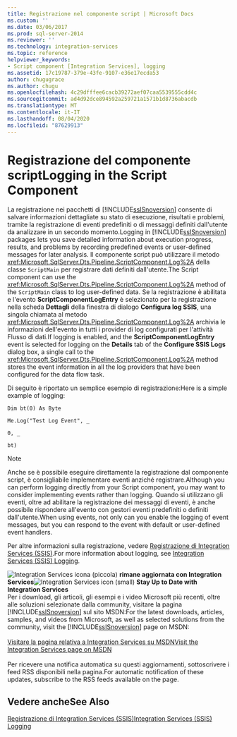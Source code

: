 ```yaml
---
title: Registrazione nel componente script | Microsoft Docs
ms.custom: ''
ms.date: 03/06/2017
ms.prod: sql-server-2014
ms.reviewer: ''
ms.technology: integration-services
ms.topic: reference
helpviewer_keywords:
- Script component [Integration Services], logging
ms.assetid: 17c19787-379e-43fe-9107-e36e17ecda53
author: chugugrace
ms.author: chugu
ms.openlocfilehash: 4c29dfffee6cacb39272aef07caa5539555cdd4c
ms.sourcegitcommit: ad4d92dce894592a259721a1571b1d8736abacdb
ms.translationtype: MT
ms.contentlocale: it-IT
ms.lasthandoff: 08/04/2020
ms.locfileid: "87629913"
---
```

# <a name="logging-in-the-script-component"></a><span data-ttu-id="8a99d-102">Registrazione del componente script</span><span class="sxs-lookup"><span data-stu-id="8a99d-102">Logging in the Script Component</span></span>
  <span data-ttu-id="8a99d-103">La registrazione nei pacchetti di [!INCLUDE[ssISnoversion](../../../includes/ssisnoversion-md.md)] consente di salvare informazioni dettagliate su stato di esecuzione, risultati e problemi, tramite la registrazione di eventi predefiniti o di messaggi definiti dall'utente da analizzare in un secondo momento.</span><span class="sxs-lookup"><span data-stu-id="8a99d-103">Logging in [!INCLUDE[ssISnoversion](../../../includes/ssisnoversion-md.md)] packages lets you save detailed information about execution progress, results, and problems by recording predefined events or user-defined messages for later analysis.</span></span> <span data-ttu-id="8a99d-104">Il componente script può utilizzare il metodo <xref:Microsoft.SqlServer.Dts.Pipeline.ScriptComponent.Log%2A> della classe `ScriptMain` per registrare dati definiti dall'utente.</span><span class="sxs-lookup"><span data-stu-id="8a99d-104">The Script component can use the <xref:Microsoft.SqlServer.Dts.Pipeline.ScriptComponent.Log%2A> method of the `ScriptMain` class to log user-defined data.</span></span> <span data-ttu-id="8a99d-105">Se la registrazione è abilitata e l'evento **ScriptComponentLogEntry** è selezionato per la registrazione nella scheda **Dettagli** della finestra di dialogo **Configura log SSIS**, una singola chiamata al metodo <xref:Microsoft.SqlServer.Dts.Pipeline.ScriptComponent.Log%2A> archivia le informazioni dell'evento in tutti i provider di log configurati per l'attività Flusso di dati.</span><span class="sxs-lookup"><span data-stu-id="8a99d-105">If logging is enabled, and the **ScriptComponentLogEntry** event is selected for logging on the **Details** tab of the **Configure SSIS Logs** dialog box, a single call to the <xref:Microsoft.SqlServer.Dts.Pipeline.ScriptComponent.Log%2A> method stores the event information in all the log providers that have been configured for the data flow task.</span></span>  
  
 <span data-ttu-id="8a99d-106">Di seguito è riportato un semplice esempio di registrazione:</span><span class="sxs-lookup"><span data-stu-id="8a99d-106">Here is a simple example of logging:</span></span>  
  
 `Dim bt(0) As Byte`  
  
 `Me.Log("Test Log Event", _`  
  
 `0, _`  
  
 `bt)`  
  
> [!NOTE]  
>  <span data-ttu-id="8a99d-107">Anche se è possibile eseguire direttamente la registrazione dal componente script, è consigliabile implementare eventi anziché registrare.</span><span class="sxs-lookup"><span data-stu-id="8a99d-107">Although you can perform logging directly from your Script component, you may want to consider implementing events rather than logging.</span></span> <span data-ttu-id="8a99d-108">Quando si utilizzano gli eventi, oltre ad abilitare la registrazione dei messaggi di eventi, è anche possibile rispondere all'evento con gestori eventi predefiniti o definiti dall'utente.</span><span class="sxs-lookup"><span data-stu-id="8a99d-108">When using events, not only can you enable the logging of event messages, but you can respond to the event with default or user-defined event handlers.</span></span>  
  
 <span data-ttu-id="8a99d-109">Per altre informazioni sulla registrazione, vedere [Registrazione di Integration Services &#40;SSIS&#41;](../../performance/integration-services-ssis-logging.md).</span><span class="sxs-lookup"><span data-stu-id="8a99d-109">For more information about logging, see [Integration Services &#40;SSIS&#41; Logging](../../performance/integration-services-ssis-logging.md).</span></span>  
  
<span data-ttu-id="8a99d-110">![Integration Services icona (piccola)](../../media/dts-16.gif "Icona di Integration Services (piccola)")  **rimane aggiornata con Integration Services**</span><span class="sxs-lookup"><span data-stu-id="8a99d-110">![Integration Services icon (small)](../../media/dts-16.gif "Integration Services icon (small)")  **Stay Up to Date with Integration Services**</span></span><br /> <span data-ttu-id="8a99d-111">Per i download, gli articoli, gli esempi e i video Microsoft più recenti, oltre alle soluzioni selezionate dalla community, visitare la pagina [!INCLUDE[ssISnoversion](../../../includes/ssisnoversion-md.md)] sul sito MSDN:</span><span class="sxs-lookup"><span data-stu-id="8a99d-111">For the latest downloads, articles, samples, and videos from Microsoft, as well as selected solutions from the community, visit the [!INCLUDE[ssISnoversion](../../../includes/ssisnoversion-md.md)] page on MSDN:</span></span><br /><br /> [<span data-ttu-id="8a99d-112">Visitare la pagina relativa a Integration Services su MSDN</span><span class="sxs-lookup"><span data-stu-id="8a99d-112">Visit the Integration Services page on MSDN</span></span>](https://go.microsoft.com/fwlink/?LinkId=136655)<br /><br /> <span data-ttu-id="8a99d-113">Per ricevere una notifica automatica su questi aggiornamenti, sottoscrivere i feed RSS disponibili nella pagina.</span><span class="sxs-lookup"><span data-stu-id="8a99d-113">For automatic notification of these updates, subscribe to the RSS feeds available on the page.</span></span>  
  
## <a name="see-also"></a><span data-ttu-id="8a99d-114">Vedere anche</span><span class="sxs-lookup"><span data-stu-id="8a99d-114">See Also</span></span>  
 [<span data-ttu-id="8a99d-115">Registrazione di Integration Services &#40;SSIS&#41;</span><span class="sxs-lookup"><span data-stu-id="8a99d-115">Integration Services &#40;SSIS&#41; Logging</span></span>](../../performance/integration-services-ssis-logging.md)  
  
  
